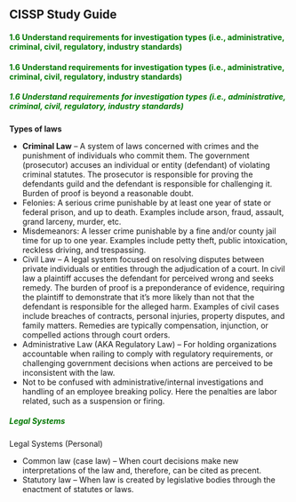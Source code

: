 ## CISSP Study Guide

#### <font color="#007800"><b>1.6 Understand requirements for investigation types (i.e., administrative, criminal, civil, regulatory, industry standards) </b> </font>

#### <font color="#007800">1.6 Understand requirements for investigation types (i.e., administrative, criminal, civil, regulatory, industry standards) </font>

##### <font color="#007800"><b>1.6 Understand requirements for investigation types (i.e., administrative, criminal, civil, regulatory, industry standards) </b> </font>

**Types of laws**
- **Criminal Law** – A system of laws concerned with crimes and the punishment of individuals who commit them. The government (prosecutor) accuses an individual or entity (defendant) of violating criminal statutes. The prosecutor is responsible for proving the defendants guild and the defendant is responsible for challenging it. Burden of proof is beyond a reasonable doubt.
 - Felonies: A serious crime punishable by at least one year of state or federal prison, and up to death. Examples include arson, fraud, assault, grand larceny, murder, etc.
 - Misdemeanors: A lesser crime punishable by a fine and/or county jail time for up to one year. Examples include petty theft, public intoxication, reckless driving, and trespassing.
- Civil Law – A legal system focused on resolving disputes between private individuals or entities through the adjudication of a court. In civil law a plaintiff accuses the defendant for perceived wrong and seeks remedy. The burden of proof is a preponderance of evidence, requiring the plaintiff to demonstrate that it’s more likely than not that the defendant is responsible for the alleged harm. Examples of civil cases include breaches of contracts, personal injuries, property disputes, and family matters. Remedies are typically compensation, injunction, or compelled actions through court orders.
- Administrative Law (AKA Regulatory Law) – For holding organizations accountable when railing to comply with regulatory requirements, or challenging government decisions when actions are perceived to be inconsistent with the law.
 - Not to be confused with administrative/internal investigations and handling of an employee breaking policy. Here the penalties are labor related, such as a suspension or firing.

##### <font color="#007800"><b>Legal Systems </b> </font>
Legal Systems (Personal)
- Common law (case law) – When court decisions make new interpretations of the law and, therefore, can be cited as precent.
- Statutory law – When law is created by legislative bodies through the enactment of statutes or laws.






















    
